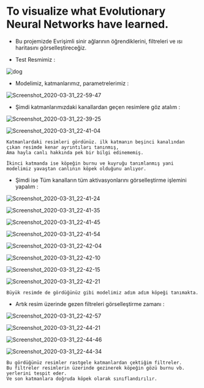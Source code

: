 # To visualize what Evolutionary Neural Networks have learned.

* Bu projemizde Evrişimli sinir ağlarının öğrendiklerini, filtreleri ve ısı haritasını görselleştireceğiz.

* Test Resmimiz : 

![dog](https://user-images.githubusercontent.com/54184905/78069651-1d7fce00-73a3-11ea-95f8-2b86aa279b2b.jpg)

* Modelimiz, katmanlarımız, parametrelerimiz :

![Screenshot_2020-03-31_22-59-47](https://user-images.githubusercontent.com/54184905/78069826-68014a80-73a3-11ea-8f0e-c90e07200bed.png)

* Şimdi katmanlarımızdaki kanallardan geçen resimlere göz atalım :

![Screenshot_2020-03-31_22-39-25](https://user-images.githubusercontent.com/54184905/78069973-ac8ce600-73a3-11ea-9eac-c5a96f32d5b1.png)

![Screenshot_2020-03-31_22-41-04](https://user-images.githubusercontent.com/54184905/78069975-ad257c80-73a3-11ea-8c78-15b828a1c440.png)

    Katmanlardaki resimleri gördünüz. ilk katmanın beşinci kanalından çıkan resimde kenar ayrıntıları tanınmış,
    Ama hayla canlı hakkında pek bir bilgi edinememiş.
    
    İkinci katmanda ise köpeğin burnu ve kuyruğu tanımlanmış yani modelimiz yavaştan canlının köpek olduğunu anlıyor.
    
* Şimdi ise Tüm kanalların tüm aktivasyonlarını görselleştirme işlemini yapalım : 

![Screenshot_2020-03-31_22-41-24](https://user-images.githubusercontent.com/54184905/78070495-8f0c4c00-73a4-11ea-8b2a-21581c06e456.png)

![Screenshot_2020-03-31_22-41-35](https://user-images.githubusercontent.com/54184905/78070499-90d60f80-73a4-11ea-8dea-d5c339237d23.png)

![Screenshot_2020-03-31_22-41-45](https://user-images.githubusercontent.com/54184905/78070501-929fd300-73a4-11ea-8bbb-a28b0185168f.png)

![Screenshot_2020-03-31_22-41-54](https://user-images.githubusercontent.com/54184905/78070532-a0edef00-73a4-11ea-997e-8142076815f0.png)

![Screenshot_2020-03-31_22-42-04](https://user-images.githubusercontent.com/54184905/78070535-a2b7b280-73a4-11ea-965e-886020bd91d7.png)

![Screenshot_2020-03-31_22-42-10](https://user-images.githubusercontent.com/54184905/78070543-a51a0c80-73a4-11ea-9f17-7de4222e22ca.png)

![Screenshot_2020-03-31_22-42-15](https://user-images.githubusercontent.com/54184905/78070559-ae0ade00-73a4-11ea-80ed-ae0c4206ee10.png)

![Screenshot_2020-03-31_22-42-21](https://user-images.githubusercontent.com/54184905/78070560-aea37480-73a4-11ea-9339-1fbc7ef4738a.png)

    Büyük resimde de gördüğünüz gibi modelimiz adım adım köpeği tanımakta.
    
* Artık resim üzerinde gezen filtreleri görselleştirme zamanı : 

![Screenshot_2020-03-31_22-42-57](https://user-images.githubusercontent.com/54184905/78071091-8a946300-73a5-11ea-8c9c-e1b26fb99018.png)

![Screenshot_2020-03-31_22-44-21](https://user-images.githubusercontent.com/54184905/78071095-8bc59000-73a5-11ea-9acd-4111f5ce64a7.png)

![Screenshot_2020-03-31_22-44-46](https://user-images.githubusercontent.com/54184905/78071097-8cf6bd00-73a5-11ea-988d-c54d80783ed7.png)

![Screenshot_2020-03-31_22-44-34](https://user-images.githubusercontent.com/54184905/78071105-8ff1ad80-73a5-11ea-9960-947d6cd7969d.png)

    Bu gördüğünüz resimler rastgele katmanlardan çektiğim filtreler.
    Bu filtreler resimlerin üzerinde gezinerek köpeğin gözü burnu vb. yerlerini tespit eder.
    Ve son katmanlara doğruda köpek olarak sınıflandırılır.

